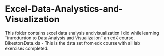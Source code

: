 # Excel-Data-Analystics-and-Visualization
This folder contains excel data analysis and visualization I did while learning "Introduction to Data Analysis and Visualization" an edX course.
BikestoreData.xls - This is the data set from edx course with all lab exercises completed.

